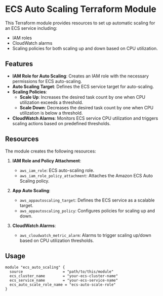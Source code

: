 # ECS Auto Scaling Terraform Module

This Terraform module provides resources to set up automatic scaling for an ECS service including:

- IAM roles
- CloudWatch alarms
- Scaling policies for both scaling up and down based on CPU utilization.

## Features

- **IAM Role for Auto Scaling**: Creates an IAM role with the necessary permissions for ECS auto-scaling.
- **Auto Scaling Target**: Defines the ECS service target for auto-scaling.
- **Scaling Policies**:
  - **Scale Up**: Increases the desired task count by one when CPU utilization exceeds a threshold.
  - **Scale Down**: Decreases the desired task count by one when CPU utilization is below a threshold.
- **CloudWatch Alarms**: Monitors ECS service CPU utilization and triggers scaling actions based on predefined thresholds.

## Resources

The module creates the following resources:

1. **IAM Role and Policy Attachment**:
   - `aws_iam_role`: ECS auto-scaling role.
   - `aws_iam_role_policy_attachment`: Attaches the Amazon ECS Auto Scaling policy.

2. **App Auto Scaling**:
   - `aws_appautoscaling_target`: Defines the ECS service as a scalable target.
   - `aws_appautoscaling_policy`: Configures policies for scaling up and down.

3. **CloudWatch Alarms**:
   - `aws_cloudwatch_metric_alarm`: Alarms to trigger scaling up/down based on CPU utilization thresholds.

## Usage

```hcl
module "ecs_auto_scaling" {
  source                  = "path/to/this/module"
  ecs_cluster_name        = "your-ecs-cluster-name"
  ecs_service_name        = "your-ecs-service-name"
  ecs_auto_scale_role_name = "ecs-auto-scale-role"
}
```
